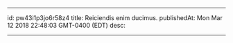 
---
id: pw43i1p3jo6r58z4
title: Reiciendis enim ducimus.
publishedAt: Mon Mar 12 2018 22:48:03 GMT-0400 (EDT)
desc: 

---


